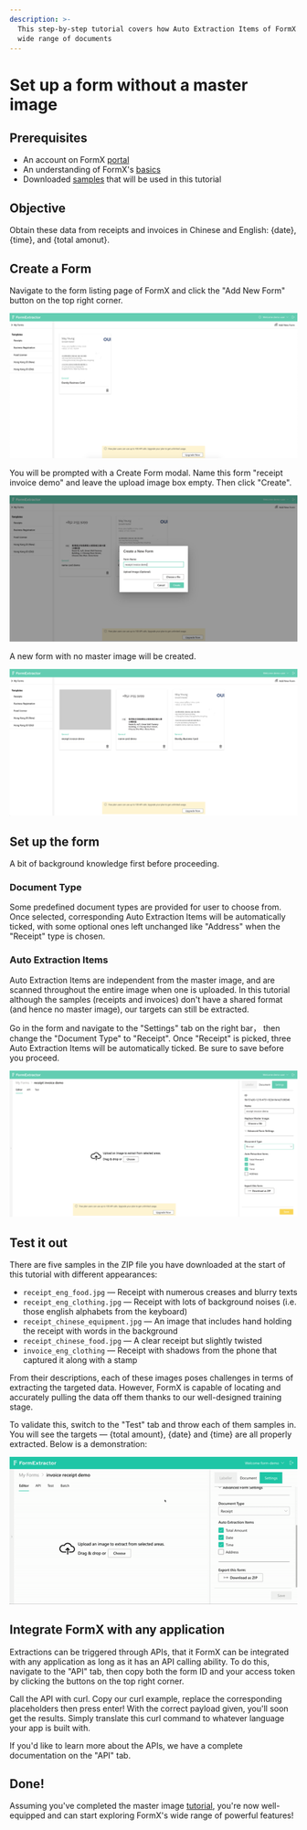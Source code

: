 ```yaml
---
description: >-
  This step-by-step tutorial covers how Auto Extraction Items of FormX work on a
  wide range of documents
---
```


# Set up a form without a master image

## Prerequisites

* An account on FormX [portal](https://formextractor.oursky.com/)
* An understanding  of FormX's [basics](../background.md)
* Downloaded [samples](https://drive.google.com/drive/folders/15ozbfqMwXjjDd9J-YfFZH2DbVB2euQz3?usp=sharing) that will be used in this tutorial

## Objective

Obtain these data from receipts and invoices in Chinese and English: {date}, {time}, and {total amonut}.

## Create a Form

Navigate to the form listing page of FormX and click the "Add New Form" button on the top right corner.

![](../.gitbook/assets/screenshot-2020-09-10-at-3.58.36-pm.png)

You will be prompted with a Create Form modal. Name this form "receipt invoice demo" and leave the upload image box empty. Then click "Create".

![](../.gitbook/assets/screenshot-2020-09-11-at-6.55.12-pm.png)

A new form with no master image will be created. 

![](../.gitbook/assets/screenshot-2020-09-11-at-6.57.33-pm.png)

## Set up the form

A bit of background knowledge first before proceeding.

### Document Type

Some predefined document types are provided for user to choose from. Once selected, corresponding Auto Extraction Items will be automatically ticked, with some optional ones left unchanged like "Address" when the "Receipt" type is chosen.

### Auto Extraction Items

Auto Extraction Items are independent from the master image, and are scanned throughout the entire image when one is uploaded. In this tutorial although the samples \(receipts and invoices\) don't have a shared format \(and hence no master image\), our targets can still be extracted.

Go in the form and navigate to the "Settings" tab on the right bar， then change the "Document Type" to "Receipt". Once "Receipt" is picked, three Auto Extraction Items will be automatically ticked. Be sure to save before you proceed.

![](../.gitbook/assets/screenshot-2020-09-11-at-7.02.35-pm.png)

## Test it out

There are five samples in the ZIP file you have downloaded at the start of this tutorial with different appearances:

* `receipt_eng_food.jpg` — Receipt with numerous creases and blurry texts
* `receipt_eng_clothing.jpg` — Receipt with lots of background noises \(i.e. those english alphabets from the keyboard\)
* `receipt_chinese_equipment.jpg` — An image that includes hand holding the receipt with words in the background
* `receipt_chinese_food.jpg` — A clear receipt but slightly twisted
* `invoice_eng_clothing` — Receipt with shadows from the phone that captured it along with a stamp

From their descriptions, each of these images poses challenges in terms of extracting the targeted data. However, FormX is capable of locating and accurately pulling the data off them thanks to our well-designed training stage.

To validate this, switch to the "Test" tab and throw each of them samples in. You will see the targets — {total amount}, {date} and {time} are all properly extracted. Below is a demonstration:

![](../.gitbook/assets/ezgif-6-02937d624ff9.gif)

## Integrate FormX with any application

Extractions can be triggered through APIs, that it FormX can be integrated with any application as long as it has an API calling ability. To do this, navigate to the "API" tab, then copy both the form ID and your access token by clicking the buttons on the top right corner. 

Call the API with curl. Copy our curl example, replace the corresponding placeholders then press enter! With the correct payload given, you'll soon get the results. Simply translate this curl command to whatever language your app is built with.

If you'd like to learn more about the APIs, we have a complete documentation on the "API" tab.

## Done!

Assuming you've completed the master image [tutorial](set-up-a-form-with-master-image.md), you're now well-equipped and can start exploring FormX's wide range of powerful features! 

